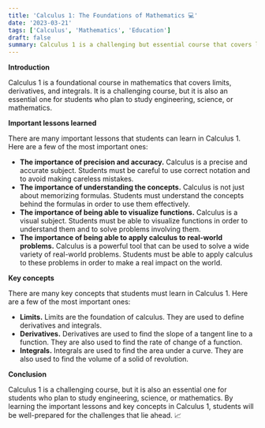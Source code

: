 ```yaml
---
title: 'Calculus 1: The Foundations of Mathematics 💻'
date: '2023-03-21'
tags: ['Calculus', 'Mathematics', 'Education']
draft: false
summary: Calculus 1 is a challenging but essential course that covers limits, derivatives, and integrals, and is a critical foundation for students who plan to study engineering, science, or mathematics.
---
```


**Introduction**

Calculus 1 is a foundational course in mathematics that covers limits, derivatives, and integrals. It is a challenging course, but it is also an essential one for students who plan to study engineering, science, or mathematics.

**Important lessons learned**

There are many important lessons that students can learn in Calculus 1. Here are a few of the most important ones:

- **The importance of precision and accuracy.** Calculus is a precise and accurate subject. Students must be careful to use correct notation and to avoid making careless mistakes.
- **The importance of understanding the concepts.** Calculus is not just about memorizing formulas. Students must understand the concepts behind the formulas in order to use them effectively.
- **The importance of being able to visualize functions.** Calculus is a visual subject. Students must be able to visualize functions in order to understand them and to solve problems involving them.
- **The importance of being able to apply calculus to real-world problems.** Calculus is a powerful tool that can be used to solve a wide variety of real-world problems. Students must be able to apply calculus to these problems in order to make a real impact on the world.

**Key concepts**

There are many key concepts that students must learn in Calculus 1. Here are a few of the most important ones:

- **Limits.** Limits are the foundation of calculus. They are used to define derivatives and integrals.
- **Derivatives.** Derivatives are used to find the slope of a tangent line to a function. They are also used to find the rate of change of a function.
- **Integrals.** Integrals are used to find the area under a curve. They are also used to find the volume of a solid of revolution.

**Conclusion**

Calculus 1 is a challenging course, but it is also an essential one for students who plan to study engineering, science, or mathematics. By learning the important lessons and key concepts in Calculus 1, students will be well-prepared for the challenges that lie ahead. 📈
